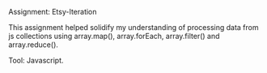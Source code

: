 Assignment: Etsy-Iteration

This assignment helped solidify my understanding of processing data from js collections
using array.map(), array.forEach, array.filter() and array.reduce().

Tool: Javascript.
